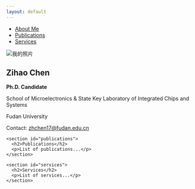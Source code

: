 ```yaml
---
layout: default
---
```


<div class="container">
  <div class="sidebar">
    <nav class="menu">
      <ul>
        <li><a href="#about">About Me</a></li>
        <li><a href="#publications">Publications</a></li>
        <li><a href="#services">Services</a></li>
      </ul>
    </nav>
  </div>

  <div class="main-content">
    <section id="about">
      <div class="profile-header">
        <img src="{{ site.baseurl }}/assets/images/profile.jpg" alt="我的照片" class="profile-img"/>
        <div class="info">
          <h1>Zihao Chen</h1>
          <p><strong>Ph.D. Candidate</strong></p>
          <p>School of Microelectronics & State Key Laboratory of Integrated Chips and Systems</p>
          <p>Fudan University</p>
          <p>Contact: <a href="mailto:zhchen17@fudan.edu.cn">zhchen17@fudan.edu.cn</a></p>
        </div>
      </div>
    </section>

    <section id="publications">
      <h2>Publications</h2>
      <p>List of publications...</p>
    </section>

    <section id="services">
      <h2>Services</h2>
      <p>List of services...</p>
    </section>
  </div>
</div>
